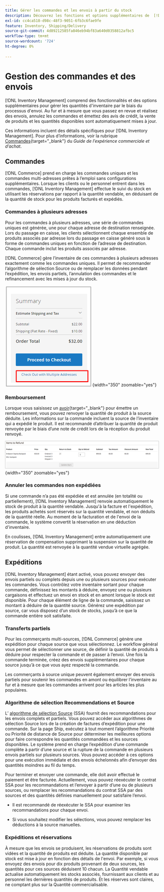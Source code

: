 ```yaml
---
title: Gérer les commandes et les envois à partir du stock
description: Découvrez les fonctions et options supplémentaires de  [!DNL Inventory Management] pour gérer les quantités d'inventaire par le biais du processus d'envoi.
exl-id: cc4ca518-d98c-48f3-9051-6fb3c6fae9fe
feature: Inventory, Shipping/Delivery
source-git-commit: 4d89212585fa846eb94bf83a640d0358812afbc5
workflow-type: tm+mt
source-wordcount: '724'
ht-degree: 0%

---
```


# Gestion des commandes et des envois

[!DNL Inventory Management] comprend des fonctionnalités et des options supplémentaires pour gérer les quantités d&#39;inventaire par le biais du processus d&#39;envoi. Au fur et à mesure que vous passez en revue et réalisez des envois, annulez les commandes et émettez des avis de crédit, la vente de produits et les quantités disponibles sont automatiquement mises à jour.

Ces informations incluent des détails spécifiques pour [!DNL Inventory Management]. Pour plus d’informations, voir la rubrique [Commandes](../stores-purchase/orders.md){target="_blank"} du _Guide de l’expérience commerciale et d’achat_.

## Commandes

[!DNL Commerce] prend en charge les commandes uniques et les commandes multi-adresses prêtes à l’emploi sans configurations supplémentaires. Lorsque les clients ou le personnel entrent dans les commandes, [!DNL Inventory Management] effectue le suivi du stock en utilisant les réservations par rapport à la quantité vendable, en déduisant de la quantité de stock pour les produits facturés et expédiés.

### Commandes à plusieurs adresses

Pour les commandes à plusieurs adresses, une série de commandes uniques est générée, une pour chaque adresse de destination renseignée. Lors du passage en caisse, les clients sélectionnent chaque ensemble de produits associés par adresse lors du passage en caisse généré sous la forme de commandes uniques en fonction de l’adresse de destination. Chaque commande inclut les produits associés par adresse.

[!DNL Commerce] gère l’inventaire de ces commandes à plusieurs adresses exactement comme les commandes uniques. Il permet de recommander l’algorithme de sélection Source ou de remplacer les données pendant l’expédition, les envois partiels, l’annulation des commandes et le refinancement avec les mises à jour du stock.

![Multi-adresse au passage en caisse](assets/inventory-multi-ship.png){width="350" zoomable="yes"}

### Remboursement

Lorsque vous saisissez un [avoir](../stores-purchase/credit-memo-create.md){target="_blank"} pour émettre un remboursement, vous pouvez renvoyer la quantité de produit à la source déduite. Les informations sur la commande incluent la source de l’inventaire qui a expédié le produit. Il est recommandé d’attribuer la quantité de produit renvoyée par le biais d’une note de crédit lors de la réception du produit renvoyé.

![ Éléments à rembourser avec retour à l’inventaire sélectionné](assets/credit-memo-items-to-refund.png)
{width="350" zoomable="yes"}

### Annuler les commandes non expédiées

Si une commande n’a pas été expédiée et est annulée (en totalité ou partiellement), [!DNL Inventory Management] renvoie automatiquement le stock de produit à la quantité vendable. Jusqu&#39;à la facture et l&#39;expédition, les produits achetés sont réservés sur la quantité vendable, et non déduits de la quantité réelle. Au moment de la facturation et de l&#39;envoi de la commande, le système convertit la réservation en une déduction d&#39;inventaire.

En coulisses, [!DNL Inventory Management] entre automatiquement une réservation de compensation supprimant la suspension sur la quantité de produit. La quantité est renvoyée à la quantité vendue virtuelle agrégée.

## Expéditions

[!DNL Inventory Management] étant activé, vous pouvez envoyer des envois partiels ou complets depuis une ou plusieurs sources pour exécuter les commandes. Vous contrôlez votre inventaire sortant pour chaque commande, définissez les montants à déduire, envoyez une ou plusieurs cargaisons et effectuez un envoi en stock et en amont lorsque le stock est disponible. Pour chaque élément de ligne de la commande, saisissez un montant à déduire de la quantité source. Générez une expédition par source, car vous disposez d’un stock de stocks, jusqu’à ce que la commande entière soit satisfaite.

### Transferts partiels

Pour les commerçants multi-sources, [!DNL Commerce] génère une expédition pour chaque source que vous sélectionnez. Le workflow général vous permet de sélectionner une source, de définir la quantité de produits à déduire pour respecter la commande et de passer à l’envoi. Une fois la commande terminée, créez des envois supplémentaires pour chaque source jusqu’à ce que vous ayez respecté la commande.

Les commerçants à source unique peuvent également envoyer des envois partiels pour soutenir les commandes en amont ou équilibrer l’inventaire au fur et à mesure que les commandes arrivent pour les articles les plus populaires.

### Algorithme de sélection Recommendations et Source

L’ [algorithme de sélection Source](selection-reservations.md) (SSA) fournit des recommandations pour les envois complets et partiels. Vous pouvez accéder aux algorithmes de sélection Source lors de la création de factures d’expédition pour une commande. Sur la page Ship, exécutez à tout moment l’algorithme Priorité ou Priorité de distance de Source pour déterminer les meilleures options pour faire correspondre les quantités commandées et les sources disponibles. Le système prend en charge l’expédition d’une commande complète à partir d’une source et la rupture de la commande en plusieurs envois partiels sur plusieurs sources. Vous pouvez accéder à ces options pour une exécution immédiate et des envois échelonnés afin d’envoyer des quantités moindres au fil du temps.

Pour terminer et envoyer une commande, elle doit avoir effectué le paiement et être facturée. Actuellement, vous pouvez réexécuter le contrat SSA pour les recommandations et l’envoyer à partir d’une ou de plusieurs sources, ou remplacer les recommandations du contrat SSA par des sources et des quantités définies manuellement pour satisfaire l’envoi.

- Il est recommandé de réexécuter le SSA pour examiner les recommandations pour chaque envoi.

- Si vous souhaitez modifier les sélections, vous pouvez remplacer les déductions à la source manuelles.

### Expéditions et réservations

À mesure que les envois se produisent, les réservations de produits sont vidées et la quantité de produits est déduite. La quantité disponible par stock est mise à jour en fonction des détails de l&#39;envoi. Par exemple, si vous envoyez des envois pour dix produits provenant de deux sources, les quantités pour ces sources déduisent 10 chacun. La Quantité vendable actualise automatiquement les stocks associés, fournissant aux clients et au personnel les dernières quantités de produits. Et les réserves sont claires, ne comptant plus sur la Quantité commercialisable.
